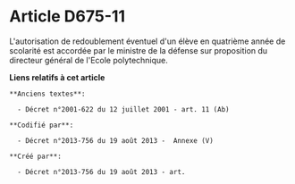 # Article D675-11

L'autorisation de redoublement éventuel d'un élève en quatrième année de scolarité est accordée par le ministre de la défense
sur proposition du directeur général de l'Ecole polytechnique.

**Liens relatifs à cet article**

	**Anciens textes**:

	  - Décret n°2001-622 du 12 juillet 2001 - art. 11 (Ab)

	**Codifié par**:

	  - Décret n°2013-756 du 19 août 2013 -  Annexe (V)

	**Créé par**:

	  - Décret n°2013-756 du 19 août 2013 - art.
